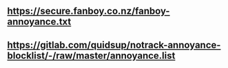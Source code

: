 ## https://secure.fanboy.co.nz/fanboy-annoyance.txt
## https://gitlab.com/quidsup/notrack-annoyance-blocklist/-/raw/master/annoyance.list
